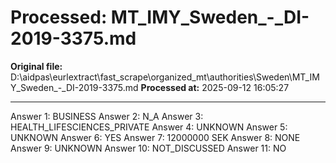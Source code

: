 # Processed: MT_IMY_Sweden_-_DI-2019-3375.md

**Original file:** D:\aidpas\eurlextract\fast_scrape\organized_mt\authorities\Sweden\MT_IMY_Sweden_-_DI-2019-3375.md
**Processed at:** 2025-09-12 16:05:27

---

Answer 1: BUSINESS
Answer 2: N_A
Answer 3: HEALTH_LIFESCIENCES_PRIVATE
Answer 4: UNKNOWN
Answer 5: UNKNOWN
Answer 6: YES
Answer 7: 12000000 SEK
Answer 8: NONE
Answer 9: UNKNOWN
Answer 10: NOT_DISCUSSED
Answer 11: NO